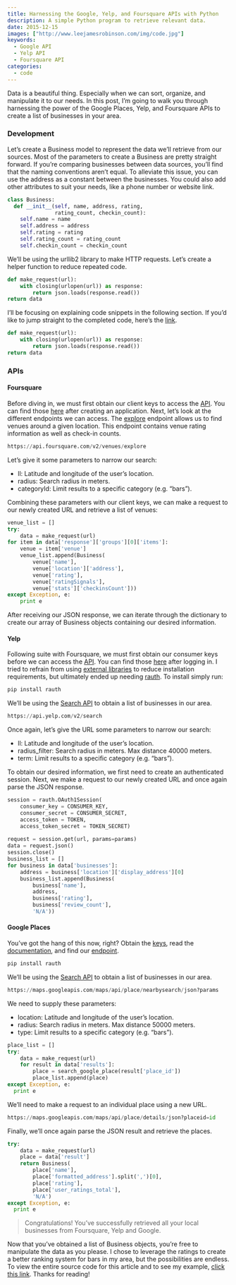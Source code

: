 ```yaml
---
title: Harnessing the Google, Yelp, and Foursquare APIs with Python
description: A simple Python program to retrieve relevant data.
date: 2015-12-15
images: ["http://www.leejamesrobinson.com/img/code.jpg"]
keywords:
  - Google API
  - Yelp API
  - Foursquare API
categories:
  - code
---
```


Data is a beautiful thing. Especially when we can sort, organize, and manipulate it to our needs. In this post, I’m going to walk you through harnessing the power of the Google Places, Yelp, and Foursquare APIs to create a list of businesses in your area.

### Development
Let’s create a Business model to represent the data we’ll retrieve from our sources. Most of the parameters to create a Business are pretty straight forward. If you’re comparing businesses between data sources, you’ll find that the naming conventions aren’t equal. To alleviate this issue, you can use the address as a constant between the businesses. You could also add other attributes to suit your needs, like a phone number or website link.

```python
class Business:
  def __init__(self, name, address, rating,
			   rating_count, checkin_count):
	self.name = name
	self.address = address
	self.rating = rating
	self.rating_count = rating_count
	self.checkin_count = checkin_count
```

We’ll be using the urllib2 library to make HTTP requests. Let’s create a helper function to reduce repeated code.

```python
def make_request(url):
	with closing(urlopen(url)) as response:
		return json.loads(response.read())
return data
```

I’ll be focusing on explaining code snippets in the following section. If you’d like to jump straight to the completed code, here’s the [link](https://github.com/leerob/Guesstimator).

```python
def make_request(url):
	with closing(urlopen(url)) as response:
		return json.loads(response.read())
return data
```

### APIs
#### Foursquare
Before diving in, we must first obtain our client keys to access the [API](https://developer.foursquare.com/). You can find those [here](https://developer.foursquare.com/docs/) after creating an application. Next, let’s look at the different endpoints we can access. The [explore](https://developer.foursquare.com/docs/venues/explore) endpoint allows us to find venues around a given location. This endpoint contains venue rating information as well as check-in counts.

```python
https://api.foursquare.com/v2/venues/explore
```

Let’s give it some parameters to narrow our search:
  - ll: Latitude and longitude of the user’s location.
  - radius: Search radius in meters.
  - categoryId: Limit results to a specific category (e.g. “bars”).

Combining these parameters with our client keys, we can make a request to our newly created URL and retrieve a list of venues:

```python
venue_list = []
try:
	data = make_request(url)
for item in data['response']['groups'][0]['items']:
	venue = item['venue']
	venue_list.append(Business(
		venue['name'],
		venue['location']['address'],
		venue['rating'],
		venue['ratingSignals'],
		venue['stats']['checkinsCount']))
except Exception, e:
	print e
```

After receiving our JSON response, we can iterate through the dictionary to create our array of Business objects containing our desired information.

#### Yelp
Following suite with Foursquare, we must first obtain our consumer keys before we can access the [API](https://www.yelp.com/developers/documentation/v2/overview). You can find those [here](https://www.yelp.com/login?return_url=%2Fdevelopers%2Fmanage_api_keys) after logging in. I tried to refrain from using [external libraries](https://github.com/yelp/yelp-python) to reduce installation requirements, but ultimately ended up needing [rauth](https://rauth.readthedocs.io/en/latest/).
To install simply run:

```python
pip install rauth
```
We’ll be using the [Search API](https://www.yelp.com/developers/documentation/v2/search_api) to obtain a list of businesses in our area.

```python
https://api.yelp.com/v2/search
```

Once again, let’s give the URL some parameters to narrow our search:
  - ll: Latitude and longitude of the user’s location.
  - radius_filter: Search radius in meters. Max distance 40000 meters.
  - term: Limit results to a specific category (e.g. “bars”).

To obtain our desired information, we first need to create an authenticated session. Next, we make a request to our newly created URL and once again parse the JSON response.

```python
session = rauth.OAuth1Session(
	consumer_key = CONSUMER_KEY,
	consumer_secret = CONSUMER_SECRET,
	access_token = TOKEN,
	access_token_secret = TOKEN_SECRET)
 
request = session.get(url, params=params)
data = request.json()
session.close()
business_list = []
for business in data['businesses']:
	address = business['location']['display_address'][0]
	business_list.append(Business(
		business['name'],
		address,
		business['rating'],
		business['review_count'],
		'N/A'))
```

#### Google Places
You’ve got the hang of this now, right? Obtain the [keys](https://developers.google.com/places/web-service/get-api-key), read the [documentation](https://developers.google.com/places/), and find our [endpoint](https://developers.google.com/places/web-service/search).

```python
pip install rauth
```
We’ll be using the [Search API](https://developers.google.com/places/web-service/search) to obtain a list of businesses in our area.

```python
https://maps.googleapis.com/maps/api/place/nearbysearch/json?params
```

We need to supply these parameters:
  - location: Latitude and longitude of the user’s location.
  - radius: Search radius in meters. Max distance 50000 meters.
  - type: Limit results to a specific category (e.g. “bars”).

```python
place_list = []
try:
	data = make_request(url)
	for result in data['results']:
		place = search_google_place(result['place_id'])
		place_list.append(place)
except Exception, e:
  print e
```

We’ll need to make a request to an individual place using a new URL.

```python
https://maps.googleapis.com/maps/api/place/details/json?placeid=id
```

Finally, we’ll once again parse the JSON result and retrieve the places.

```python
try:
	data = make_request(url)
	place = data['result']
	return Business(
		place['name'],
		place['formatted_address'].split(',')[0],
		place['rating'],
		place['user_ratings_total'],
		'N/A')
except Exception, e:
  print e
```

> Congratulations! You’ve successfully retrieved all your local businesses from Foursquare, Yelp and Google.

Now that you’ve obtained a list of Business objects, you’re free to manipulate the data as you please. I chose to leverage the ratings to create a better ranking system for bars in my area, but the possibilities are endless. To view the entire source code for this article and to see my example, [click this link](https://github.com/leerob/Guesstimator). Thanks for reading!
